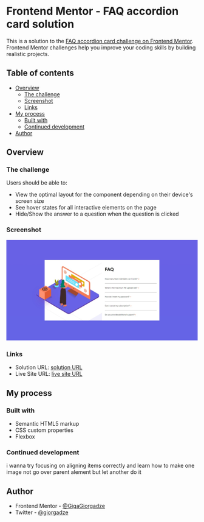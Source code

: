 # Frontend Mentor - FAQ accordion card solution

This is a solution to the [FAQ accordion card challenge on Frontend Mentor](https://www.frontendmentor.io/challenges/faq-accordion-card-XlyjD0Oam). Frontend Mentor challenges help you improve your coding skills by building realistic projects. 

## Table of contents

- [Overview](#overview)
  - [The challenge](#the-challenge)
  - [Screenshot](#screenshot)
  - [Links](#links)
- [My process](#my-process)
  - [Built with](#built-with)
  - [Continued development](#continued-development)
- [Author](#author)


## Overview

### The challenge

Users should be able to:

- View the optimal layout for the component depending on their device's screen size
- See hover states for all interactive elements on the page
- Hide/Show the answer to a question when the question is clicked

### Screenshot

![](./images/ss.jpeg)



### Links

- Solution URL: [solution URL](https://www.frontendmentor.io/solutions/htmlcssjsdom-ZxS1ih7uG)
- Live Site URL: [live site URL](https://gigagiorgadze.github.io/FAQ-accordion-card/)

## My process

### Built with

- Semantic HTML5 markup
- CSS custom properties
- Flexbox



### Continued development

i wanna try focusing on aligning items correctly and learn how to make one image not go over parent alement but let another do it 


## Author

- Frontend Mentor - [@GigaGiorgadze](https://www.frontendmentor.io/profile/GigaGiorgadzeme)
- Twitter - [@giorgadze](https://twitter.com/giorgadze_11)


